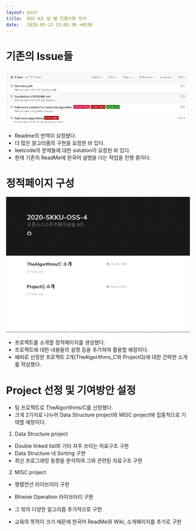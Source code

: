 ```yaml
---
layout: post
title:  OSS 4조 팀 별 진행사항 정리
date:   2020-05-23 13:05:36 +0530
---
```

# 기존의 Issue들
![](/assets/images/issue.JPG)
 * Readme의 번역이 요청됐다.
 * 더 많은 알고리즘의 구현을 요청한 바 있다.
 * leetcode의 문제들에 대한 solution이 요청된 바 있다.
 * 현재 기존의 ReadMe에 한국어 설명을 다는 작업을 진행 중이다.
 

# 정적페이지 구성
![](/assets/images/team_page.JPG)
 * 프로젝트를 소개할 정적페이지를 생성했다.
 * 프로젝트에 대한 내용들의 설명 등을 추가하여 활용할 예정이다.
 * 예비로 선정한 프로젝트 2개(TheAlgorithms_C와 ProjectQ)에 대한 간략한 소개를 작성했다.


# Project 선정 및 기여방안 설정
 * 팀 프로젝트로 TheAlgorithms/C를 선정했다.
 * 크게 2가지로 나누어 Data Structure project와 MISC project에 집중적으로 기여할 예정이다.
  
  1. Data Structure project
  * Double linked list와 기타 자주 쓰이는 자료구조 구현
  * Data Structure 내 Sorting 구현
  * 최신 프로그래밍 동향을 분석하여 그와 관련된 자료구조 구현
  
  2. MISC project
  * 행렬연산 라이브러리 구현
  * Bitwise Operation 라이브러리 구현
  * 그 밖의 다양한 알고리즘 추가적으로 구현
 
 * 교육의 목적이 크기 때문에 한국어 ReadMe와 Wiki, 소개페이지를 추가로 구현
 
